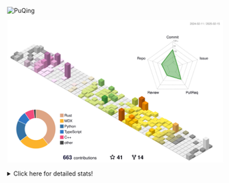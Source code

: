 ![PuQing](https://user-images.githubusercontent.com/27223114/171565019-9a56fae6-b08b-421f-99db-7e830da42371.png)

![](./profile-3d-contrib/profile-season-animate.svg)

<details>
<summary>Click here for detailed stats!</summary>

<!--START_SECTION:waka-->
![Lines of code](https://img.shields.io/badge/From%20Hello%20World%20I%27ve%20Written-1.8%20million%20lines%20of%20code-blue)

**🐱 My GitHub Data** 

> 📦 424.0 kB Used in GitHub's Storage 
 > 
> 🏆 47 Contributions in the Year 2025
 > 
> 🚫 Not Opted to Hire
 > 
> 📜 38 Public Repositories 
 > 
> 🔑 33 Private Repositories 
 > 
**I'm an Early 🐤** 

```text
🌞 Morning                775 commits         ██░░░░░░░░░░░░░░░░░░░░░░░   08.45 % 
🌆 Daytime                4105 commits        ███████████░░░░░░░░░░░░░░   44.73 % 
🌃 Evening                2105 commits        ██████░░░░░░░░░░░░░░░░░░░   22.94 % 
🌙 Night                  2192 commits        ██████░░░░░░░░░░░░░░░░░░░   23.89 % 
```


📊 **This Week I Spent My Time On** 

```text
💬 Programming Languages: 
Rust                     13 hrs 24 mins      ██████████████░░░░░░░░░░░   54.92 % 
Other                    3 hrs 47 mins       ████░░░░░░░░░░░░░░░░░░░░░   15.55 % 
TOML                     1 hr 49 mins        ██░░░░░░░░░░░░░░░░░░░░░░░   07.49 % 
Music                    1 hr 21 mins        █░░░░░░░░░░░░░░░░░░░░░░░░   05.58 % 
PPTMan                   1 hr 6 mins         █░░░░░░░░░░░░░░░░░░░░░░░░   04.52 % 

🔥 Editors: 
VS Code                  17 hrs 9 mins       ██████████████████░░░░░░░   70.34 % 
Telegram                 3 hrs 39 mins       ████░░░░░░░░░░░░░░░░░░░░░   15.00 % 
NetEaseMusic             1 hr 21 mins        █░░░░░░░░░░░░░░░░░░░░░░░░   05.58 % 
MicrosoftPowerPoint      1 hr 6 mins         █░░░░░░░░░░░░░░░░░░░░░░░░   04.52 % 
Mail                     1 hr 1 min          █░░░░░░░░░░░░░░░░░░░░░░░░   04.22 % 

💻 Operating System: 
WSL                      17 hrs 9 mins       ██████████████████░░░░░░░   70.34 % 
Mac                      7 hrs 14 mins       ███████░░░░░░░░░░░░░░░░░░   29.66 % 
```


<!--END_SECTION:waka-->
</details>
